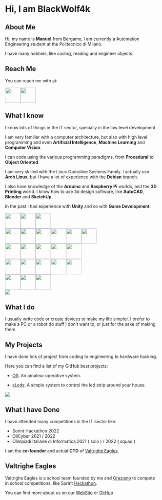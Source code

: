 # Hi, I am BlackWolf4k

## About Me

Hi, my name is **Manuel** from Bergamo, I am currently a Automation Engineering student at the Politecnico di Milano.

I have many hobbies, like coding, reading and engineer objects.

## Reach Me

You can reach me with at:

<a  href="https://www.linkedin.com/in/manuelcarloriva/"><img  height=50  src="https://cdn.jsdelivr.net/gh/devicons/devicon/icons/linkedin/linkedin-original.svg"  /></a><a  href="mailto:spoon.carlos@gmail.com"><img  height=50  src="https://upload.wikimedia.org/wikipedia/commons/thumb/7/7e/Gmail_icon_%282020%29.svg/800px-Gmail_icon_%282020%29.svg.png"></a>

  

## What I know

I know lots of things in the IT sector, specially in the low level development.

I am very familiar with a computer architecture, but also with high level programming and even **Artificial Intelligence**, **Machine Learning** and **Computer Vision**.

I can code using the various programming paradigms, from **Procedural** to **Object Oriented**

I am very skilled with the Linux Operative Systems Family. I actually use **Arch Linux**, but I have a lot of experience with the **Debian** branch.

I also have knowledge of the **Arduino** and **Raspberry Pi** worlds, and the **3D Printing** world. I know how to use 3d design software, like **AutoCAD**, **Blender** and **SketchUp**.

In the past I had experience with **Unity** and so with **Game Development**.

  

<a><img  height=50  src="https://cdn.jsdelivr.net/gh/devicons/devicon/icons/c/c-original.svg"  /></a><a><img  height=50  src="https://cdn.jsdelivr.net/gh/devicons/devicon/icons/cplusplus/cplusplus-original.svg"  /></a><a><img  height=50  src="https://cdn.jsdelivr.net/gh/devicons/devicon/icons/python/python-original.svg"  /></a><br>
<a><img  height=50  src="https://cdn.jsdelivr.net/gh/devicons/devicon/icons/linux/linux-original.svg"  /></a><a><img  height=50  src="https://cdn.jsdelivr.net/gh/devicons/devicon/icons/vim/vim-original.svg"  /></a><a><img  height=50  src="https://cdn.jsdelivr.net/gh/devicons/devicon/icons/vscode/vscode-original.svg"  /></a><a><img  height=50  src="https://cdn.jsdelivr.net/gh/devicons/devicon/icons/git/git-original.svg"  /></a><a><img  height=50  src="https://cdn.jsdelivr.net/gh/devicons/devicon/icons/github/github-original.svg"  /></a><a><img  height=50  src="https://cdn.jsdelivr.net/gh/devicons/devicon/icons/bash/bash-original.svg"/></a><br>
<a><img  height=50  src="https://cdn.jsdelivr.net/gh/devicons/devicon/icons/php/php-original.svg"  /></a><a><img  height=50  src="https://cdn.jsdelivr.net/gh/devicons/devicon/icons/mysql/mysql-original-wordmark.svg"  /></a><a><img  height=50  src="https://cdn.jsdelivr.net/gh/devicons/devicon/icons/html5/html5-original.svg"  /></a><a><img  height=50  src="https://cdn.jsdelivr.net/gh/devicons/devicon/icons/css3/css3-original.svg"  /></a><a><img  height=50  src="https://cdn.jsdelivr.net/gh/devicons/devicon/icons/javascript/javascript-original.svg"  /></a><br>
<a><img  height=50  src="https://upload.wikimedia.org/wikipedia/commons/0/08/AutoCad_logo.svg"  width=50  /></a><a><img  height=50  src="https://cdn.jsdelivr.net/gh/devicons/devicon/icons/blender/blender-original-wordmark.svg"  /></a><a><img  height=50  src="https://upload.wikimedia.org/wikipedia/commons/thumb/4/43/Sketchup_logo2.png/640px-Sketchup_logo2.png"  /></a><a><img  height=50  src="https://cdn.jsdelivr.net/gh/devicons/devicon/icons/unity/unity-original-wordmark.svg"  /></a><a><img  height=50  src="https://cdn.jsdelivr.net/gh/devicons/devicon/icons/csharp/csharp-original.svg"  />  </a><br>
<a><img  height=50  src="https://cdn.jsdelivr.net/gh/devicons/devicon/icons/arduino/arduino-original-wordmark.svg"  /></a><a><img  height=50  src="https://cdn.jsdelivr.net/gh/devicons/devicon/icons/raspberrypi/raspberrypi-original.svg"  /></a><a><img  height=50  src="https://cdn.jsdelivr.net/gh/devicons/devicon/icons/opencv/opencv-original-wordmark.svg"  /></a><br>
<a> <img src="https://github-readme-stats.vercel.app/api/top-langs?username=BlackWolf4k&layout=compact"/></a>

## What I do

I usually write code or create devices to make my life simpler. I prefer to make a PC or a robot do stuff I don't want to, or just for the sake of making them.

## My Projects

I have done lots of project from coding to engineering to hardware hacking.

Here you can find a list of my GitHub best projects:

  

- [OS](https://github.com/BlackWolf4k/OS): An amateur operative system.

- [sLeds](https://github.com/BlackWolf4k/Led_v4): A simple system to control the led strip around your house.

  
<a><img src="https://github-readme-streak-stats.herokuapp.com/?user=BlackWolf4k"/></a>

  

## What I have Done
I have attended many competitions in the IT sector like:

 - Sorint Hackathon 2022
 - OliCyber 2021 / 2022
 - Olimpiadi Italiane di Informatica 2021 ( solo ) / 2022 ( squad )

I am the **co-founder** and actual **CTO** of [Valtrighe Eagles](##Valtrighe-Eagles).

  

## Valtrighe Eagles

Valtrighe Eagles is a school team founded by me and [Graziano](https://github.com/Grax03) to compete in school competitions, like Sorint [Hackathon]().

You can find more about us on our [WebSite](www.valtrigheeagles.com) or [GitHub](https://github.com/Valtrighe-Eagles)
